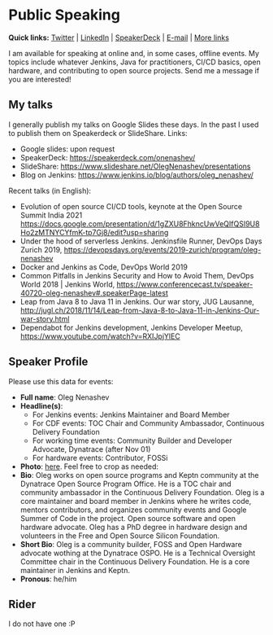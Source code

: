 # Public Speaking

**Quick links:**
[Twitter](https://twitter.com/oleg_nenashev) |
[LinkedIn](https://www.linkedin.com/in/onenashev/) |
[SpeakerDeck](https://speakerdeck.com/onenashev/) |
[E-mail](mailto:o.v.nenashev+opportunities@gmail.com) |
[More links](https://linktr.ee/onenashev)

I am available for speaking at online and, in some cases,
offline events.
My topics include whatever Jenkins, Java for practitioners, CI/CD basics, open hardware,
and contributing to open source projects.
Send me a message if you are interested!

## My talks

I generally publish my talks on Google Slides these days.
In the past I used to publish them on Speakerdeck or SlideShare.
Links:

* Google slides: upon request
* SpeakerDeck: https://speakerdeck.com/onenashev/ 
* SlideShare: https://www.slideshare.net/OlegNenashev/presentations
* Blog on Jenkins: https://www.jenkins.io/blog/authors/oleg_nenashev/

Recent talks (in English):

* Evolution of open source CI/CD tools, keynote at the Open Source Summit India 2021 https://docs.google.com/presentation/d/1gZXU8FhkncUwVeQIfQSI9U8Ho2zMTNYCYfmK-tp7Gj8/edit?usp=sharing
* Under the hood of serverless Jenkins. Jenkinsfile Runner, DevOps Days Zurich 2019, https://devopsdays.org/events/2019-zurich/program/oleg-nenashev 
* Docker and Jenkins as Code, DevOps World 2019
* Common Pitfalls in Jenkins Security and How to Avoid Them, DevOps World 2018 | Jenkins World, https://www.conferencecast.tv/speaker-40720-oleg-nenashev#.speakerPage-latest 
* Leap from Java 8 to Java 11 in Jenkins. Our war story, JUG Lausanne, http://jugl.ch/2018/11/14/Leap-from-Java-8-to-Java-11-in-Jenkins-Our-war-story.html 
* Dependabot for Jenkins development, Jenkins Developer Meetup, https://www.youtube.com/watch?v=RXIJpjYlEC 

## Speaker Profile

Please use this data for events:

* **Full name**: Oleg Nenashev
* **Headline(s)**:
  * For Jenkins events: Jenkins Maintainer and Board Member 
  * For CDF events: TOC Chair and Community Ambassador, Continuous Delivery Foundation
  * For working time events: Community Builder and Developer Advocate, Dynatrace (after Nov 01)
  * For hardware events: Contributor, FOSSi
*  **Photo**: [here](/images/profile.jpg).
   Feel free to crop as needed:
* **Bio**:
Oleg works on open source programs and Keptn community at the Dynatrace Open Source Program Office.
He is a TOC chair and community ambassador in the Continuous Delivery Foundation.
Oleg is a core maintainer and board member in Jenkins where he writes code, mentors contributors, and organizes community events and Google Summer of Code in the project.
Open source software and open hardware advocate.
Oleg has a PhD degree in hardware design and volunteers in the Free and Open Source Silicon Foundation.
* **Short Bio**: Oleg is a community builder, FOSS and Open Hardware advocate wothing at the Dynatrace OSPO. He is a Technical Oversight Committee chair in the Continuous Delivery Foundation. He is a core maintainer in Jenkins and Keptn.
* **Pronous**: he/him

## Rider

I do not have one :P
